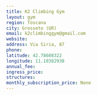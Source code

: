 ```yaml
---
title: K2 Climbing Gym
layout: gym
region: Toscana
city: Grosseto (GR)
email: k2climbinggym@gmail.com
website: 
address: Via Siria, 87
phone: 
latitude: 42.78608322
longitude: 11.10382938
annual_fee: 
ingress_price: 
structures: 
monthly_subscription_price: None
---
```


